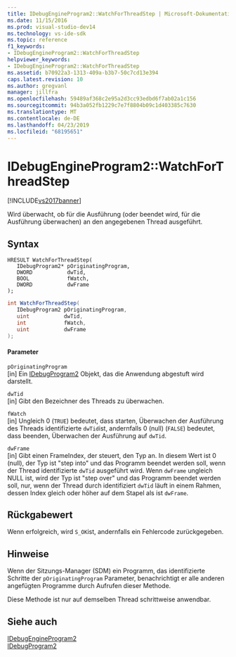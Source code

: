 ```yaml
---
title: IDebugEngineProgram2::WatchForThreadStep | Microsoft-Dokumentation
ms.date: 11/15/2016
ms.prod: visual-studio-dev14
ms.technology: vs-ide-sdk
ms.topic: reference
f1_keywords:
- IDebugEngineProgram2::WatchForThreadStep
helpviewer_keywords:
- IDebugEngineProgram2::WatchForThreadStep
ms.assetid: b70922a3-1313-409a-b3b7-50c7cd13e394
caps.latest.revision: 10
ms.author: gregvanl
manager: jillfra
ms.openlocfilehash: 59489af368c2e95a2d3cc93edbd6f7ab02a1c156
ms.sourcegitcommit: 94b3a052fb1229c7e7f8804b09c1d403385c7630
ms.translationtype: MT
ms.contentlocale: de-DE
ms.lasthandoff: 04/23/2019
ms.locfileid: "68195651"
---
```

# <a name="idebugengineprogram2watchforthreadstep"></a>IDebugEngineProgram2::WatchForThreadStep
[!INCLUDE[vs2017banner](../../../includes/vs2017banner.md)]

Wird überwacht, ob für die Ausführung (oder beendet wird, für die Ausführung überwachen) an den angegebenen Thread ausgeführt.  
  
## <a name="syntax"></a>Syntax  
  
```cpp#  
HRESULT WatchForThreadStep(   
   IDebugProgram2* pOriginatingProgram,  
   DWORD           dwTid,  
   BOOL            fWatch,  
   DWORD           dwFrame  
);  
```  
  
```csharp  
int WatchForThreadStep(   
   IDebugProgram2 pOriginatingProgram,  
   uint           dwTid,  
   int            fWatch,  
   uint           dwFrame  
);  
```  
  
#### <a name="parameters"></a>Parameter  
 `pOriginatingProgram`  
 [in] Ein [IDebugProgram2](../../../extensibility/debugger/reference/idebugprogram2.md) Objekt, das die Anwendung abgestuft wird darstellt.  
  
 `dwTid`  
 [in] Gibt den Bezeichner des Threads zu überwachen.  
  
 `fWatch`  
 [in] Ungleich 0 (`TRUE`) bedeutet, dass starten, Überwachen der Ausführung des Threads identifizierte `dwTid`ist, andernfalls 0 (null) (`FALSE`) bedeutet, dass beenden, Überwachen der Ausführung auf `dwTid`.  
  
 `dwFrame`  
 [in] Gibt einen FrameIndex, der steuert, den Typ an. In diesem Wert ist 0 (null), der Typ ist "step into" und das Programm beendet werden soll, wenn der Thread identifizierte `dwTid` ausgeführt wird. Wenn `dwFrame` ungleich NULL ist, wird der Typ ist "step over" und das Programm beendet werden soll, nur, wenn der Thread durch identifiziert `dwTid` läuft in einem Rahmen, dessen Index gleich oder höher auf dem Stapel als ist `dwFrame`.  
  
## <a name="return-value"></a>Rückgabewert  
 Wenn erfolgreich, wird `S_OK`ist, andernfalls ein Fehlercode zurückgegeben.  
  
## <a name="remarks"></a>Hinweise  
 Wenn der Sitzungs-Manager (SDM) ein Programm, das identifizierte Schritte der `pOriginatingProgram` Parameter, benachrichtigt er alle anderen angefügten Programme durch Aufrufen dieser Methode.  
  
 Diese Methode ist nur auf demselben Thread schrittweise anwendbar.  
  
## <a name="see-also"></a>Siehe auch  
 [IDebugEngineProgram2](../../../extensibility/debugger/reference/idebugengineprogram2.md)   
 [IDebugProgram2](../../../extensibility/debugger/reference/idebugprogram2.md)
